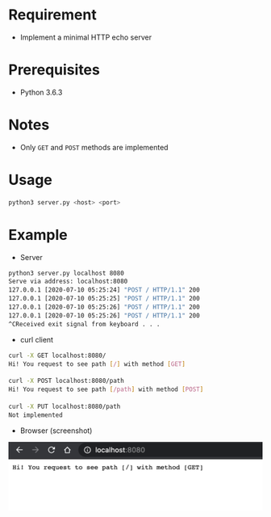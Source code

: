 # Requirement
- Implement a minimal HTTP echo server

# Prerequisites
- Python 3.6.3

# Notes
- Only `GET` and `POST` methods are implemented

# Usage
```sh
python3 server.py <host> <port>
```

# Example
- Server
```sh
python3 server.py localhost 8080
Serve via address: localhost:8080
127.0.0.1 [2020-07-10 05:25:24] "POST / HTTP/1.1" 200
127.0.0.1 [2020-07-10 05:25:25] "POST / HTTP/1.1" 200
127.0.0.1 [2020-07-10 05:25:26] "POST / HTTP/1.1" 200
127.0.0.1 [2020-07-10 05:25:26] "POST / HTTP/1.1" 200
^CReceived exit signal from keyboard . . .
```

- curl client
```sh
curl -X GET localhost:8080/
Hi! You request to see path [/] with method [GET]

curl -X POST localhost:8080/path
Hi! You request to see path [/path] with method [POST]

curl -X PUT localhost:8080/path
Not implemented
```

- Browser (screenshot)

![Simple HTTP server](./screenshot.png)

